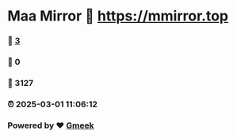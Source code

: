 # Maa Mirror :link: https://mmirror.top 
### :page_facing_up: [3](https://mmirror.top/tag.html) 
### :speech_balloon: 0 
### :hibiscus: 3127 
### :alarm_clock: 2025-03-01 11:06:12 
### Powered by :heart: [Gmeek](https://github.com/Meekdai/Gmeek)
